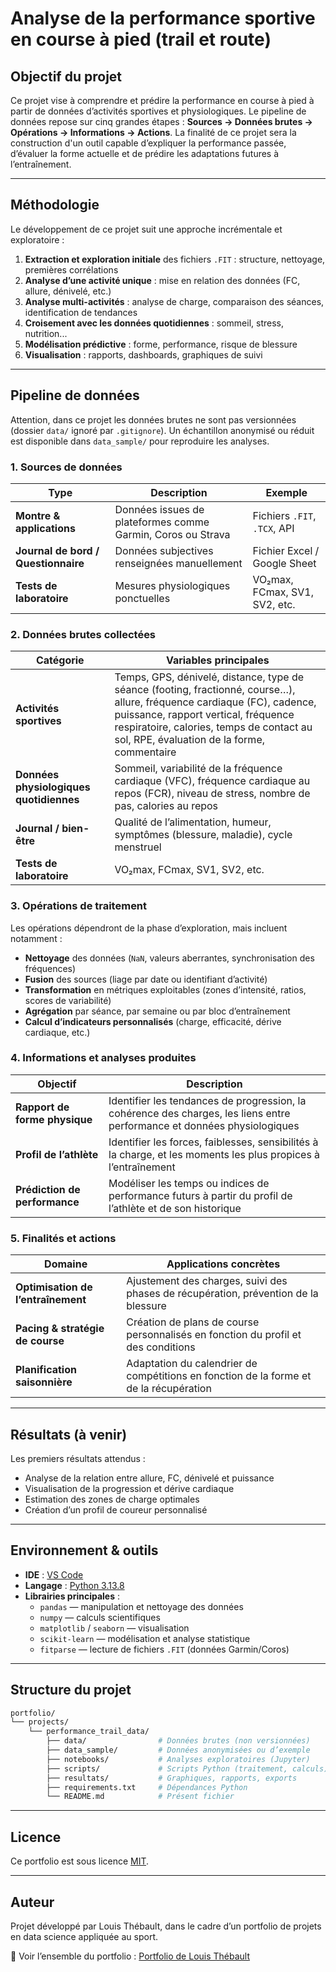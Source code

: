 # Analyse de la performance sportive en course à pied (trail et route)

## Objectif du projet
Ce projet vise à comprendre et prédire la performance en course à pied à partir de données d’activités sportives et physiologiques.
Le pipeline de données repose sur cinq grandes étapes : **Sources → Données brutes → Opérations → Informations → Actions**.
La finalité de ce projet sera la construction d'un outil capable d’expliquer la performance passée, d’évaluer la forme actuelle et de prédire les adaptations futures à l’entraînement.

---

## Méthodologie

Le développement de ce projet suit une approche incrémentale et exploratoire :
1. **Extraction et exploration initiale** des fichiers `.FIT` : structure, nettoyage, premières corrélations
2. **Analyse d’une activité unique** : mise en relation des données (FC, allure, dénivelé, etc.)
3. **Analyse multi-activités** : analyse de charge, comparaison des séances, identification de tendances
4. **Croisement avec les données quotidiennes** : sommeil, stress, nutrition...
5. **Modélisation prédictive** : forme, performance, risque de blessure
6. **Visualisation** : rapports, dashboards, graphiques de suivi

---

## Pipeline de données

Attention, dans ce projet les données brutes ne sont pas versionnées (dossier `data/` ignoré par `.gitignore`). Un échantillon anonymisé ou réduit est disponible dans `data_sample/` pour reproduire les analyses.

### 1. Sources de données
| Type                                | Description                                                 | Exemple                       |
| ----------------------------------- | ----------------------------------------------------------- | ----------------------------- |
| **Montre & applications**           | Données issues de plateformes comme Garmin, Coros ou Strava | Fichiers `.FIT`, `.TCX`, API  |
| **Journal de bord / Questionnaire** | Données subjectives renseignées manuellement                | Fichier Excel / Google Sheet  |
| **Tests de laboratoire**            | Mesures physiologiques ponctuelles                          | VO₂max, FCmax, SV1, SV2, etc. |



### 2. Données brutes collectées
| Catégorie                               | Variables principales                                                                                                                                                                                                                                      |
| --------------------------------------- | ---------------------------------------------------------------------------------------------------------------------------------------------------------------------------------------------------------------------------------------------------------- |
| **Activités sportives**                 | Temps, GPS, dénivelé, distance, type de séance (footing, fractionné, course…), allure, fréquence cardiaque (FC), cadence, puissance, rapport vertical, fréquence respiratoire, calories, temps de contact au sol, RPE, évaluation de la forme, commentaire |
| **Données physiologiques quotidiennes** | Sommeil, variabilité de la fréquence cardiaque (VFC), fréquence cardiaque au repos (FCR), niveau de stress, nombre de pas, calories au repos                                                                                                               |
| **Journal / bien-être**                 | Qualité de l’alimentation, humeur, symptômes (blessure, maladie), cycle menstruel                                                                                                                                                                          |
| **Tests de laboratoire**                | VO₂max, FCmax, SV1, SV2, etc.                                                                                                                                                                                                                              |

### 3. Opérations de traitement
Les opérations dépendront de la phase d’exploration, mais incluent notamment :
- **Nettoyage** des données (`NaN`, valeurs aberrantes, synchronisation des fréquences)
- **Fusion** des sources (liage par date ou identifiant d’activité)
- **Transformation** en métriques exploitables (zones d’intensité, ratios, scores de variabilité)
- **Agrégation** par séance, par semaine ou par bloc d’entraînement
- **Calcul d’indicateurs personnalisés** (charge, efficacité, dérive cardiaque, etc.)

### 4. Informations et analyses produites
| Objectif                      | Description                                                                                                              |
| ----------------------------- | ------------------------------------------------------------------------------------------------------------------------ |
| **Rapport de forme physique** | Identifier les tendances de progression, la cohérence des charges, les liens entre performance et données physiologiques |
| **Profil de l’athlète**       | Identifier les forces, faiblesses, sensibilités à la charge, et les moments les plus propices à l’entraînement           |
| **Prédiction de performance** | Modéliser les temps ou indices de performance futurs à partir du profil de l’athlète et de son historique                |

### 5. Finalités et actions
| Domaine                            | Applications concrètes                                                                 |
| ---------------------------------- | -------------------------------------------------------------------------------------- |
| **Optimisation de l’entraînement** | Ajustement des charges, suivi des phases de récupération, prévention de la blessure    |
| **Pacing & stratégie de course**   | Création de plans de course personnalisés en fonction du profil et des conditions      |
| **Planification saisonnière**      | Adaptation du calendrier de compétitions en fonction de la forme et de la récupération |

---

## Résultats (à venir)

Les premiers résultats attendus :
- Analyse de la relation entre allure, FC, dénivelé et puissance
- Visualisation de la progression et dérive cardiaque
- Estimation des zones de charge optimales
- Création d’un profil de coureur personnalisé

---

## Environnement & outils
- **IDE** : [VS Code](https://code.visualstudio.com/)
- **Langage** : [Python 3.13.8](https://www.python.org/downloads/release/python-3138/)
- **Librairies principales** :
  - `pandas` — manipulation et nettoyage des données
  - `numpy` — calculs scientifiques
  - `matplotlib` / `seaborn` — visualisation
  - `scikit-learn` — modélisation et analyse statistique
  - `fitparse` — lecture de fichiers `.FIT` (données Garmin/Coros)

---

## Structure du projet

```bash
portfolio/
└── projects/
    └── performance_trail_data/
        ├── data/                # Données brutes (non versionnées)
        ├── data_sample/         # Données anonymisées ou d’exemple
        ├── notebooks/           # Analyses exploratoires (Jupyter)
        ├── scripts/             # Scripts Python (traitement, calculs)
        ├── resultats/           # Graphiques, rapports, exports
        ├── requirements.txt     # Dépendances Python
        └── README.md            # Présent fichier
```

---

## Licence
Ce portfolio est sous licence [MIT](LICENSE).

---

## Auteur

Projet développé par Louis Thébault,
dans le cadre d’un portfolio de projets en data science appliquée au sport.

🔗 Voir l’ensemble du portfolio : [Portfolio de Louis Thébault](../../README.md)
